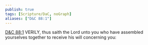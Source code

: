 ```yaml
---
publish: true
tags: [Scripture/DaC, noGraph]
aliases: ["D&C 88:1"]
---
```

[D&C 88:1](https://churchofjesuschrist.org/study/scriptures/dc-testament/dc/88?lang=eng&id=p1#p1) VERILY, thus saith the Lord unto you who have assembled yourselves together to receive his will concerning you:
